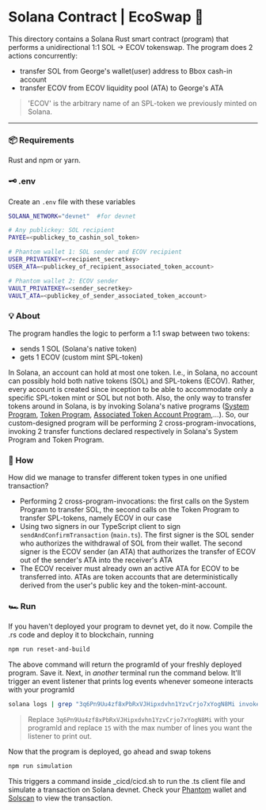 # Solana Contract | EcoSwap :evergreen_tree:
This directory contains a Solana Rust smart contract (program) that performs a unidirectional 1:1 SOL &rarr; ECOV tokenswap. The program does 2 actions concurrently:
 - transfer SOL from George's wallet(user) address to Bbox cash-in account
 - transfer ECOV from ECOV liquidity pool (ATA) to George's ATA
> 'ECOV' is the arbitrary name of an SPL-token we previously minted on Solana.
---

### :package: Requirements
Rust and npm or yarn.

### :old_key: .env
Create an `.env` file with these variables
```bash
SOLANA_NETWORK="devnet"  #for devnet

# Any publickey: SOL recipient
PAYEE=<publickey_to_cashin_sol_token>

# Phantom wallet 1: SOL sender and ECOV recipient
USER_PRIVATEKEY=<recipient_secretkey>
USER_ATA=<publickey_of_recipient_associated_token_account>

# Phantom wallet 2: ECOV sender
VAULT_PRIVATEKEY=<sender_secretkey>
VAULT_ATA=<publickey_of_sender_associated_token_account>
```

### :bulb: About
The program handles the logic to perform a 1:1 swap between two tokens: <br/>
- sends 1 SOL (Solana's native token) 
- gets 1 ECOV (custom mint SPL-token)

In Solana, an account can hold at most one token. I.e., in Solana, no account can possibly hold both native tokens (SOL) and SPL-tokens (ECOV). Rather, every account is created since inception to be able to accommodate only a specific SPL-token mint or SOL but not both. Also, the only way to transfer tokens around in Solana, is by invoking Solana's native programs ([System Program](https://docs.solana.com/developing/runtime-facilities/programs), [Token Program](https://spl.solana.com/token), [Associated Token Account Program](https://spl.solana.com/associated-token-account),...). So, our custom-designed program will be performing 2 cross-program-invocations, invoking 2 transfer functions declared respectively in Solana's System Program and Token Program.

### :dna: How
How did we manage to transfer different token types in one unified transaction?
- Performing 2 cross-program-invocations: the first calls on the System Program to transfer SOL, the second calls on the Token Program to transfer SPL-tokens, namely ECOV in our case
- Using two signers in our TypeScript client to sign `sendAndConfirmTransaction` (`main.ts`). The first signer is the SOL sender who authorizes the withdrawal of SOL from their wallet. The second signer is the ECOV sender (an ATA) that authorizes the transfer of ECOV out of the sender's ATA into the receiver's ATA
- The ECOV receiver must already own an active ATA for ECOV to be transferred into. ATAs are token accounts that are deterministically derived from the user's public key and the token-mint-account.

### :racing_car: Run
If you haven't deployed your program to devnet yet, do it now. Compile the .rs code and deploy it to blockchain, running
```bash
npm run reset-and-build
```

The above command will return the programId of your freshly deployed program. Save it. Next, in *another* terminal run the command below. It'll trigger an event listener that prints log events whenever someone interacts with your programId
```bash
solana logs | grep "3q6Pn9Uu4zf8xPbRxVJHipxdvhn1YzvCrjo7xYogN8Mi invoke" -A 15             
```
> Replace `3q6Pn9Uu4zf8xPbRxVJHipxdvhn1YzvCrjo7xYogN8Mi` with your programId and replace `15` with the max number of lines you want the listener to print out.

Now that the program is deployed, go ahead and swap tokens
```bash
npm run simulation                                
```
This triggers a command inside _cicd/cicd.sh to run the .ts client file and simulate a transaction on Solana devnet. Check your [Phantom](https://chrome.google.com/webstore/detail/phantom/bfnaelmomeimhlpmgjnjophhpkkoljpa?hl=en) wallet and [Solscan](https://solscan.io/) to view the transaction.